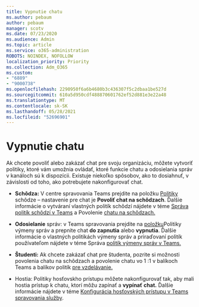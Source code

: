 ```yaml
---
title: Vypnutie chatu
ms.author: pebaum
author: pebaum
manager: scotv
ms.date: 07/23/2020
ms.audience: Admin
ms.topic: article
ms.service: o365-administration
ROBOTS: NOINDEX, NOFOLLOW
localization_priority: Priority
ms.collection: Adm_O365
ms.custom:
- "6889"
- "9000738"
ms.openlocfilehash: 2290950f6a6b4680b3c436307f5c2dbaa1be527d
ms.sourcegitcommit: 610a5d950cdf488870601762ef52d881e3e22a48
ms.translationtype: MT
ms.contentlocale: sk-SK
ms.lasthandoff: 05/28/2021
ms.locfileid: "52696901"
---
```

# <a name="disable-chat"></a>Vypnutie chatu

Ak chcete povoliť alebo zakázať chat pre svoju organizáciu, môžete vytvoriť politiky, ktoré vám umožnia ovládať, ktoré funkcie chatu a odosielania správ v kanáloch sú k dispozícii. Existuje niekoľko spôsobov, ako to dosiahnuť, v závislosti od toho, ako potrebujete nakonfigurovať chat.

- **Schôdza:** V centre spravovania Teams prejdite na položku [Politiky](https://admin.teams.microsoft.com/) schôdze – nastavenie pre chat je **Povoliť chat na schôdzach**. Ďalšie informácie o vytváraní vlastných politík schôdzí nájdete v téme [Správa politík schôdzí v Teams](/microsoftteams/meeting-policies-in-teams) a Povolenie [chatu na schôdzach.](/microsoftteams/meeting-policies-in-teams#allow-chat-in-meetings)

- **Odosielanie** správ: v Teams spravovania prejdite na [položku](https://admin.teams.microsoft.com/)Politiky výmeny správ a prepnite chat **do zapnutia** alebo **vypnutia**. Ďalšie informácie o vlastných politikách výmeny správ a priraďovaní politík používateľom nájdete v téme Správa [politík výmeny správ v Teams.](/microsoftteams/messaging-policies-in-teams)

- **Študenti:** Ak chcete zakázať chat pre študenta, pozrite si možnosti povolenia chatu na schôdzach a povolenie chatu vo 1 :1 v balíkoch Teams a balíkov politík [pre vzdelávanie.](/microsoftteams/policy-packages-edu)

- Hostia: Politiky hosťovskho prístupu môžete nakonfigurovať tak, aby mali hostia prístup k chatu, ktorí môžu zapínať a **vypínať** **chat.** Ďalšie informácie nájdete v téme [Konfigurácia hosťovských prístupu v Teams spravovania služby](/microsoftteams/set-up-guests#configure-guest-access-in-the-teams-admin-center).





